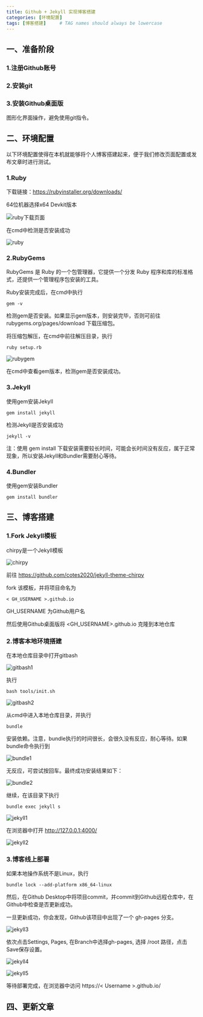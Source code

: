 ```yaml
---
title: Github + Jekyll 实现博客搭建
categories: [环境配置]
tags: [博客搭建]     # TAG names should always be lowercase
---
```



## 一、准备阶段
### 1.注册Github账号
### 2.安装git
### 3.安装Github桌面版
图形化界面操作，避免使用git指令。

## 二、环境配置
以下环境配置使得在本机就能够将个人博客搭建起来，便于我们修改页面配置或发布文章时进行测试。   

### 1.Ruby
下载链接：https://rubyinstaller.org/downloads/

64位机器选择x64 Devkit版本

![ruby下载页面](/assets/img/2022-7-26/1.png)

在cmd中检测是否安装成功

![ruby](/assets/img/2022-7-26/2.png)


### 2.RubyGems
RubyGems 是 Ruby 的一个包管理器，它提供一个分发 Ruby 程序和库的标准格式，还提供一个管理程序包安装的工具。

Ruby安装完成后，在cmd中执行

```
gem -v               
```

检测gem是否安装。如果显示gem版本，则安装完毕，否则可前往 rubygems.org/pages/download 下载压缩包。

将压缩包解压，在cmd中前往解压目录，执行

```
ruby setup.rb
```

![rubygem](/assets/img/2022-7-26/3.png)

在cmd中查看gem版本，检测gem是否安装成功。


### 3.Jekyll
使用gem安装Jekyll

```
gem install jekyll
```

检测Jekyll是否安装成功

```
jekyll -v
```

注：使用 gem install 下载安装需要较长时间，可能会长时间没有反应，属于正常现象，所以安装Jekyll和Bundler需要耐心等待。

### 4.Bundler
使用gem安装Bundler

```
gem install bundler
```

## 三、博客搭建

### 1.Fork Jekyll模板
chirpy是一个Jekyll模板

![chirpy](/assets/img/2022-7-26/4.png)

前往 https://github.com/cotes2020/jekyll-theme-chirpy 

fork 该模板，并将项目命名为 

```
< GH_USERNAME >.github.io
```

GH_USERNAME 为Github用户名


然后使用Github桌面版将 <GH_USERNAME>.github.io 克隆到本地仓库 

### 2.博客本地环境搭建

在本地仓库目录中打开gitbash 

![gitbash1](/assets/img/2022-7-26/5.png)

执行

```
bash tools/init.sh
```

![gitbash2](/assets/img/2022-7-26/6.png)


从cmd中进入本地仓库目录，并执行

```
bundle
```

安装依赖。注意，bundle执行的时间很长，会很久没有反应，耐心等待。如果bundle命令执行到

![bundle1](/assets/img/2022-7-26/8.png)

无反应，可尝试按回车。最终成功安装结果如下：

![bundle2](/assets/img/2022-7-26/7.png)

继续，在该目录下执行

```
bundle exec jekyll s
```

![jekyll1](/assets/img/2022-7-26/9.png)

在浏览器中打开 http://127.0.0.1:4000/

![jekyll2](/assets/img/2022-7-26/10.png)

### 3.博客线上部署
如果本地操作系统不是Linux，执行
```
bundle lock --add-platform x86_64-linux
```

然后，在Github Desktop中将项目commit，并commit到Github远程仓库中，在Github中检查是否更新成功。

一旦更新成功，你会发现，Github该项目中出现了一个 gh-pages 分支。

![jekyll3](/assets/img/2022-7-26/11.png)

依次点击Settings, Pages, 在Branch中选择gh-pages, 选择 /root 路径，点击Save保存设置。

![jekyll4](/assets/img/2022-7-26/12.png)

![jekyll5](/assets/img/2022-7-26/13.png)

等待部署完成，在浏览器中访问 https://< Username >.github.io/

## 四、更新文章
